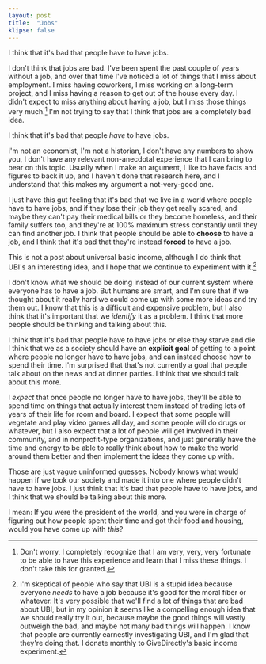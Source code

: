 ```yaml
---
layout: post
title:  "Jobs"
klipse: false
---
```


I think that it's bad that people have to have jobs.

I don't think that jobs are bad. I've been spent the past couple of years without a job, and over that time I've noticed a lot of things that I miss about employment. I miss having coworkers, I miss working on a long-term project, and I miss having a reason to get out of the house every day. I didn't expect to miss anything about having a job, but I miss those things very much.[^1] I'm not trying to say that I think that jobs are a completely bad idea.

I think that it's bad that people _have_ to have jobs.

I'm not an economist, I'm not a historian, I don't have any numbers to show you, I don't have any relevant non-anecdotal experience that I can bring to bear on this topic. Usually when I make an argument, I like to have facts and figures to back it up, and I haven't done that research here, and I understand that this makes my argument a not-very-good one.

I just have this gut feeling that it's bad that we live in a world where people have to have jobs, and if they lose their job they get really scared, and maybe they can't pay their medical bills or they become homeless, and their family suffers too, and they're at 100% maximum stress constantly until they can find another job. I think that people should be able to **choose** to have a job, and I think that it's bad that they're instead **forced** to have a job.

This is not a post about universal basic income, although I do think that UBI's an interesting idea, and I hope that we continue to experiment with it.[^2]

I don't know what we should be doing instead of our current system where everyone has to have a job. But humans are smart, and I'm sure that if we thought about it really hard we could come up with some more ideas and try them out. I know that this is a difficult and expensive problem, but I also think that it's important that we *identify* it as a problem. I think that more people should be thinking and talking about this.

I think that it's bad that people have to have jobs or else they starve and die. I think that we as a society should have an **explicit goal** of getting to a point where people no longer have to have jobs, and can instead choose how to spend their time. I'm surprised that that's not currently a goal that people talk about on the news and at dinner parties. I think that we should talk about this more.

I _expect_ that once people no longer have to have jobs, they'll be able to spend time on things that actually interest them instead of trading lots of years of their life for room and board. I expect that some people will vegetate and play video games all day, and some people will do drugs or whatever, but I also expect that a lot of people will get involved in their community, and in nonprofit-type organizations, and just generally have the time and energy to be able to really think about how to make the world around them better and then implement the ideas they come up with.

Those are just vague uninformed guesses. Nobody knows what would happen if we took our society and made it into one where people didn't have to have jobs. I just think that it's bad that people have to have jobs, and I think that we should be talking about this more.

I mean: If you were the president of the world, and you were in charge of figuring out how people spent their time and got their food and housing, would you have come up with _this_?


[^1]: Don't worry, I completely recognize that I am very, very, very fortunate to be able to have this experience and learn that I miss these things. I don't take this for granted.

[^2]: I'm skeptical of people who say that UBI is a stupid idea because everyone *needs* to have a job because it's good for the moral fiber or whatever. It's very possible that we'll find a lot of things that are bad about UBI, but in my opinion it seems like a compelling enough idea that we should really try it out, because maybe the good things will vastly outweigh the bad, and maybe not many bad things will happen. I know that people are currently earnestly investigating UBI, and I'm glad that they're doing that. I donate monthly to GiveDirectly's basic income experiment.
